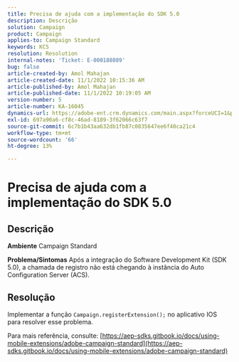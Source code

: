 ```yaml
---
title: Precisa de ajuda com a implementação do SDK 5.0
description: Descrição
solution: Campaign
product: Campaign
applies-to: Campaign Standard
keywords: KCS
resolution: Resolution
internal-notes: 'Ticket: E-000188089'
bug: false
article-created-by: Amol Mahajan
article-created-date: 11/1/2022 10:15:36 AM
article-published-by: Amol Mahajan
article-published-date: 11/1/2022 10:19:05 AM
version-number: 5
article-number: KA-16045
dynamics-url: https://adobe-ent.crm.dynamics.com/main.aspx?forceUCI=1&pagetype=entityrecord&etn=knowledgearticle&id=5079b61d-ce59-ed11-9561-6045bd006a22
exl-id: 697a90a6-cf8c-46ad-8189-3f62066c63f7
source-git-commit: 6c7b1b43aa632db1fb87c0835647ee6f40ca21c4
workflow-type: tm+mt
source-wordcount: '66'
ht-degree: 13%

---
```


# Precisa de ajuda com a implementação do SDK 5.0

## Descrição

<b>Ambiente</b>
Campaign Standard


<b>Problema/Sintomas</b>
Após a integração do Software Development Kit (SDK 5.0), a chamada de registro não está chegando à instância do Auto Configuration Server (ACS).


## Resolução


Implementar a função `Campaign.registerExtension();` no aplicativo IOS para resolver esse problema.

Para mais referência, consulte: [https://aep-sdks.gitbook.io/docs/using-mobile-extensions/adobe-campaign-standard](https://aep-sdks.gitbook.io/docs/using-mobile-extensions/adobe-campaign-standard)
